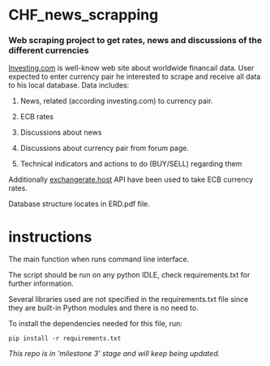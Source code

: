 
# CHF_news_scrapping

### Web scraping project to get rates, news and discussions of the different currencies
[Investing.com](https://www.investing.com/) is well-know web site about worldwide financail data. 
User expected to enter currency pair he interested to scrape and receive all data to his local database. Data includes:

1. News, related (according investing.com) to currency pair.

2. ECB rates

3. Discussions about news

4. Discussions about currency pair from forum page.

5. Technical indicators and actions to do (BUY/SELL) regarding them  

Additionally [exchangerate.host](https://exchangerate.host/) API have been used to take ECB currency rates.

Database structure locates in ERD.pdf file.

# instructions

The main function when runs command line interface.

The script should be run on any python IDLE, check requirements.txt for further information.

Several libraries used are not specified in the requirements.txt file since they are built-in Python modules and there is no need to.

To install the dependencies needed for this file, run:

```
pip install -r requirements.txt
```

*This repo is in 'milestone 3' stage and will keep being updated.*


